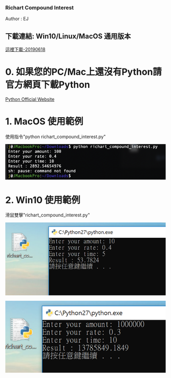 ### Richart Compound Interest

Author : EJ

## 下載連結: Win10/Linux/MacOS 通用版本 
<a href="./richart_compound_interest.py" download>這裡下載-20190618</a>

# 0. 如果您的PC/Mac上還沒有Python請官方網頁下載Python
<a href="https://www.python.org/">Python Official Website</a>

# 1. MacOS 使用範例
使用指令"python richart_compound_interest.py"

![fig1](/usecase_1_mac.png)

# 2. Win10 使用範例
滑鼠雙擊"richart_compound_interest.py"

![fig2](/usecase_1_win10.png)

![fig3](/usecase_2_win10.png)
